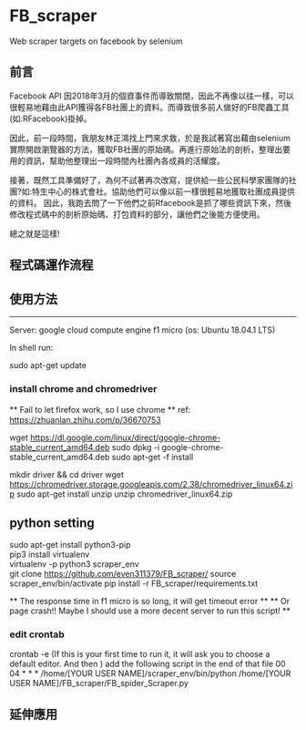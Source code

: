 # FB_scraper
Web scraper targets on facebook by selenium

## 前言

Facebook API 因2018年3月的個資事件而導致關閉，因此不再像以往一樣，可以很輕易地藉由此API獲得各FB社團上的資料。而導致很多前人做好的FB爬蟲工具(如:RFacebook)掛掉。

因此，前一段時間，我朋友林正鴻找上門來求救，於是我試著寫出藉由selenium實際開啟瀏覽器的方法，獲取FB社團的原始碼。再進行原始法的剖析，整理出要用的資訊，幫助他整理出一段時間內社團內各成員的活耀度。

接著，既然工具準備好了，為何不試著再次改寫，提供給一些公民科學家團隊的社團?如:特生中心的株式會社。協助他們可以像以前一樣很輕易地獲取社團成員提供的資料。
因此，我跑去問了一下他們之前Rfacebook是抓了哪些資訊下來，然後修改程式碼中的剖析原始碼、打包資料的部分，讓他們之後能方便使用。

總之就是這樣!

## 程式碼運作流程

## 使用方法
-----
Server:
  google cloud compute engine f1 micro (os: Ubuntu 18.04.1 LTS)
  
In shell run:

sudo apt-get update<br>


### install chrome and chromedriver
** Fail to let firefox work, so I use chrome **
ref:　https://zhuanlan.zhihu.com/p/36670753

wget https://dl.google.com/linux/direct/google-chrome-stable_current_amd64.deb
sudo dpkg -i google-chrome-stable_current_amd64.deb
sudo apt-get -f install

mkdir driver && cd driver
wget https://chromedriver.storage.googleapis.com/2.38/chromedriver_linux64.zip
sudo apt-get install unzip
unzip chromedriver_linux64.zip



## python setting ##
sudo apt-get install python3-pip<br>
pip3 install virtualenv<br>
virtualenv -p python3 scraper_env<br>
git clone https://github.com/even311379/FB_scraper/
source scraper_env/bin/activate
pip install -r FB_scraper/requirements.txt

** The response time in f1 micro is so long, it will get timeout error **
** Or page crash!! Maybe I should use a more decent server to run this script! **

### edit crontab
crontab -e
(If this is your first time to run it, it will ask you to choose a default editor. And then )
add the following script in the end of that file
00 04 * * * /home/[YOUR USER NAME]/scraper_env/bin/python /home/[YOUR USER NAME]/FB_scraper/FB_spider_Scraper.py

## 延伸應用

